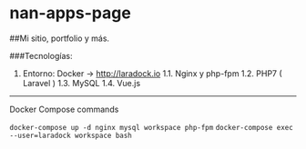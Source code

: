 # nan-apps-page

##Mi sitio, portfolio y más.

###Tecnologías:

1. Entorno: Docker -> http://laradock.io 
1.1. Nginx y php-fpm
1.2. PHP7 ( Laravel )
1.3. MySQL 
1.4. Vue.js 


-------------------------------------------------

Docker Compose commands

`docker-compose up -d nginx mysql workspace php-fpm`
`docker-compose exec --user=laradock workspace bash`

